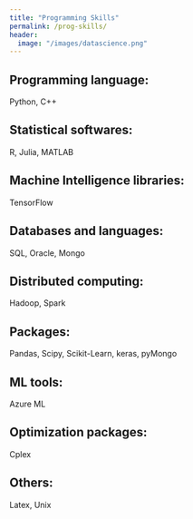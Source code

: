 ```yaml
---
title: "Programming Skills"
permalink: /prog-skills/
header:
  image: "/images/datascience.png"
---
```


## Programming language:
Python, C++

## Statistical softwares:
R, Julia, MATLAB

## Machine Intelligence libraries:
TensorFlow

## Databases and languages:
SQL, Oracle, Mongo

## Distributed computing:
Hadoop, Spark

## Packages:
Pandas, Scipy, Scikit-Learn, keras, pyMongo

## ML tools:
Azure ML

## Optimization packages:
Cplex

## Others:
Latex, Unix
